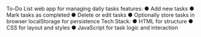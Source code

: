  To-Do List web app for managing daily tasks
 features: 
● Add new tasks 
● Mark tasks as completed 
● Delete or edit tasks 
● Optionally store tasks in browser localStorage for persistence 
Tech Stack: 
● HTML for structure 
● CSS for layout and styles 
● JavaScript for task logic and interaction
